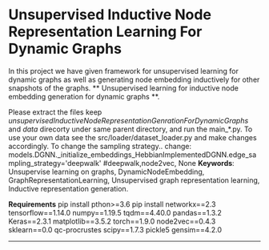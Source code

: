# Unsupervised Inductive Node Representation Learning For Dynamic Graphs
In this project we have given framework for unsupervised learning for dynamic graphs as well as generating node embedding inductively for other snapshots of the graphs.
**
Unsupervised learning for inductive node embedding generation for dynamic graphs
**. 

Please extract the files keep *unsupervisedInductiveNodeRepresentationGenrationForDynamicGraphs* and *data* direcorty under same parent directory, and run the main_*.py. To use your own data see the src/loader/dataset_loader.py and make changes accordingly.
To change the sampling strategy.. change: models.DGNN._initialize_embeddings_HebbianImplementedDGNN.edge_sampling_strategy='deepwalk' #deepwalk,node2vec, None
**Keywords**: Unsupervise learning on graphs, DynamicNodeEmbedding, GraphRepresentationLearning, Unsupervised graph representation learning, Inductive representation generation. 
 

**Requirements**
pip install 
pthon>=3.6 
pip install networkx==2.3 tensorflow==1.14.0  numpy==1.19.5 tqdm==4.40.0 pandas==1.3.2 Keras==2.3.1 matplotlib==3.5.2 torch==1.9.0 node2vec==0.4.3 sklearn==0.0 qc-procrustes  scipy==1.7.3 pickle5 gensim==4.2.0

----
